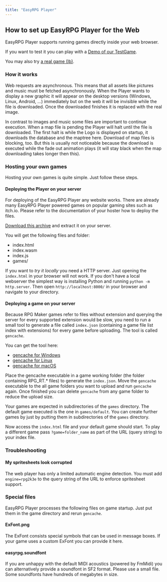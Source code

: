 ```yaml
---
title: "EasyRPG Player"
---
```


<div class="info" markdown="1">

## How to set up EasyRPG Player for the Web

EasyRPG Player supports running games directly inside your web browser.

If you want to test it you can play with a [Demo of our TestGame](/play/).

You may also try [a real game (Ib)](/play/?game=ib).

### How it works

Web requests are asynchronous. This means that all assets like pictures and music 
must be fetched asynchronously. When the Player wants to display a new graphic 
it will appear on the desktop versions (Windows, Linux, Android, ...) 
immediately but on the web it will be invisible while the file is downloaded. 
Once the downloaded finishes it is replaced with the real image.

In contrast to images and music some files are important to continue execution. 
When a map file is pending the Player will halt until the file is downloaded. 
The first halt is while the Logo is displayed on startup, it downloads the 
database and the maptree here. Download of map files is blocking, too. But this 
is usually not noticeable because the download is executed while the fade out 
animation plays (it will stay black when the map downloading takes longer then 
this).

### Hosting your own games

Hosting your own games is quite simple. Just follow these steps.

#### Deploying the Player on your server

For deploying of the EasyRPG Player any website works. There are already many 
EasyRPG Player powered games on popular gaming sites such as itch.io. Please 
refer to the documentation of your hoster how to deploy the files.

[Download this archive](https://ci.easyrpg.org/job/player-js/lastSuccessfulBuild/artifact/player-js.tar.gz)
and extract it on your server.

You will get the following files and folder:

  * index.html
  * index.wasm
  * index.js
  * games/

If you want to _try it locally_ you need a HTTP server. Just opening the 
``index.html`` in your browser will not work. If you don't have a local 
webserver the simplest way is installing Python and running ``python -m 
http.server``. Then open ``http://localhost:8000/`` in your browser and navigate 
to your directory.

#### Deploying a game on your server

Because RPG Maker games refer to files without extension and querying the server 
for every supported extension would be slow, you need to run a small tool to 
generate a file called ``index.json`` (containing a game file list index with 
extensions) for every game before uploading. The tool is called ``gencache``.

You can get the tool here:

  * [gencache for Windows](https://ci.easyrpg.org/job/tools-win32/lastSuccessfulBuild/artifact/bin/gencache.exe)
  * [gencache for Linux](https://ci.easyrpg.org/job/tools-linux/lastSuccessfulBuild/artifact/gencache.tar.gz)
  * [gencache for macOS](https://ci.easyrpg.org/job/tools-macos/lastSuccessfulBuild/artifact/bin/gencache)

Place the gencache executable in a game working folder (the folder containing 
RPG_RT.* files) to generate the ``index.json``. Move the ``gencache`` executable 
to the all game folders you want to upload and run ``gencache`` again. Once 
finished you can delete ``gencache`` from any game folder to reduce the upload 
size.

Your games are expected in subdirectories of the ``games`` directory. The 
default game executed is the one in ``games/default``. You can create further 
games by just by putting them in subdirectories of the ``games`` directory.

Now access the ``index.html`` file and your default game should start. To play a 
different game pass ``?game=folder_name`` as part of the URL (query string) to 
your index file.

### Troubleshooting

#### My spritesheets look corrupted

The web player has only a limited automatic engine detection. You must add 
``engine=rpg2k3e`` to the query string of the URL to enforce spritesheet 
support.

### Special files

EasyRPG Player processes the following files on game startup. Just put them in 
the game directory and rerun ``gencache``.

#### ExFont.png

The ExFont consists special symbols that can be used in message boxes. If your 
game uses a custom ExFont you can provide it here.

#### easyrpg.soundfont

If you are unhappy with the default MIDI acoustics (powered by FmMidi) you can 
alternatively provide a soundfont in SF2 format. Please use a small file. Some 
soundfonts have hundreds of megabytes in size.

</div>
